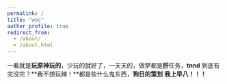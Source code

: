 ```yaml
---
permalink: /
title: "woc"
author_profile: true
redirect_from: 
  - /about/
  - /about.html
---
```


一看就是**玩原神玩的**，少玩的就好了，一天天的，做梦都是**肝**任务，**tnnd**
到底有完没完？**我不想玩辣！**都是些什么鬼东西，**狗日的策划**
**我上早八！！！**
